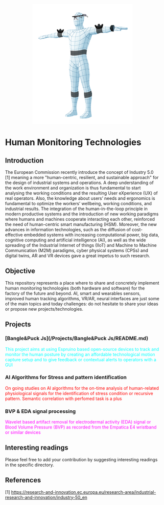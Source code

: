 <p align="center"> 
  <img  src="https://github.com/riccardokhm/Human-Monitoring-Technologies/blob/main/Images/Human_Tracking_Manikin.png">
</p>

# Human Monitoring Technologies 
## **Introduction**

The European Commission recently introduce the concept of Industry 5.0 [1] meaning a more "human-centric, resilient, and sustainable approach" for the design of industrial systems and operations. A deep understanding of the work environment and organization is thus fundamental to start analysing the working conditions and the resulting User eXperience (UX) of real operators. Also, the knowledge about users’ needs and ergonomics is fundamental to optimize the workers’ wellbeing, working conditions, and industrial results. The integration of the human-in-the-loop principle in modern productive systems and the introduction of new working paradigms where humans and machines cooperate interacting each other, reinforced the need of human-centric smart manufacturing (HSM). 
Moreover, the new advances in information technologies, such as the diffusion of cost-effective embedded systems with increasing computational power, big data, cognitive computing and artificial intelligence (AI), as well as the wide spreading of the Industrial Internet of things (IIoT) and Machine to Machine Communication (M2M) paradigms, cyber physical systems (CPSs) and digital twins, AR and VR devices gave a great impetus to such research.

## **Objective** 

This repository represents a place where to share and concretely implement human monitoring technologies (both hardware and software) for the factory of the future and beyond. AI, smart and wearables sensors, improved human tracking algorithms, VR/AR, neural interfaces are just some of the main topics and today challenges: do not hesitate to share your ideas or propose new projects/technologies. 


## **Projects**

   ### [Bangle&Puck Js](/Projects/Bangle&Puck Js/README.md)
  <span style="color: cyan;"> This project aims at using Espruino based open-source devices to track and monitor the human posture by creating an affordable technological motion capture setup and to give feedback or contextual alerts to operators with a GUI</span>
  
  
  ### AI Algorithms for Stress and pattern identification 
  <span style="color: red;">On going studies on AI algorithms for the on-time analysis of human-related physiological signals for the identification of stress condition or recursive pattern. Semantic correlation with perfomed task is a plus</span>

  ### BVP & EDA signal processing
  <span style="color: magenta;">Wavelet based artifact removal for electrodermal activity (EDA) signal or Blood Volume Pressure (BVP) as recorded from the Empatica E4 wristband or similar devices</span>


## **Interesting readings**

Please feel free to add your contribution by suggesting interesting readings in the specific directory.


## **References**

[1] https://research-and-innovation.ec.europa.eu/research-area/industrial-research-and-innovation/industry-50_en
